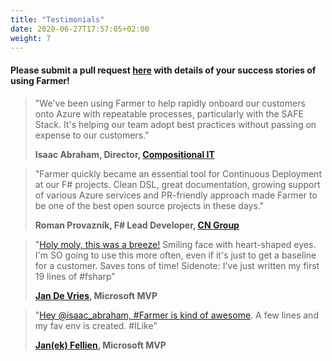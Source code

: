 ```yaml
---
title: "Testimonials"
date: 2020-06-27T17:57:05+02:00
weight: 7
---
```


#### Please submit a pull request [here](https://github.com/CompositionalIT/farmer/blob/master/docs/content/testimonials/_index.md) with details of your success stories of using Farmer!

> "We've been using Farmer to help rapidly onboard our customers onto Azure with repeatable processes,
> particularly with the SAFE Stack. It's helping our team adopt best practices without passing on
> expense to our customers."
>
> **Isaac Abraham, Director, [Compositional IT](https://compositional-it.com)**


> "Farmer quickly became an essential tool for Continuous Deployment at our F# projects.
> Clean DSL, great documentation, growing support of various Azure services and PR-friendly
> approach made Farmer to be one of the best open source projects in these days."
>
> **Roman Provazník, F# Lead Developer, [CN Group](https://cngroup.dk)**

> "[Holy moly, this was a breeze!](https://twitter.com/Jan_de_V/status/1276250776042692627) 
> Smiling face with heart-shaped eyes. I'm SO going to use this more often, even if it's 
> just to get a baseline for a customer. Saves tons of time! Sidenote: I've just written my 
> first 19 lines of #fsharp"
>
> **[Jan De Vries](https://twitter.com/Jan_de_V), Microsoft MVP**

> "[Hey @isaac_abraham, #Farmer is kind of awesome](https://twitter.com/janekf/status/1305518187115696129). 
> A few lines and my fav env is created. #ILike"
>
> **[Jan(ek) Fellien](https://twitter.com/janekf), Microsoft MVP**
